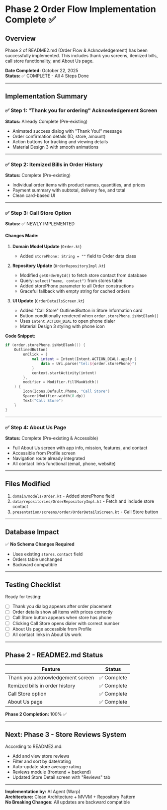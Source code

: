 # Phase 2 Order Flow Implementation Complete ✅

## Overview
Phase 2 of README2.md (Order Flow & Acknowledgement) has been successfully implemented. This includes thank you screens, itemized bills, call store functionality, and About Us page.

**Date Completed:** October 22, 2025  
**Status:** ✅ COMPLETE - All 4 Steps Done

---

## Implementation Summary

### ✅ Step 1: "Thank you for ordering" Acknowledgement Screen
**Status:** Already Complete (Pre-existing)

- Animated success dialog with "Thank You!" message
- Order confirmation details (ID, store, amount)
- Action buttons for tracking and viewing details
- Material Design 3 with smooth animations

---

### ✅ Step 2: Itemized Bills in Order History
**Status:** Complete (Pre-existing)

- Individual order items with product names, quantities, and prices
- Payment summary with subtotal, delivery fee, and total
- Clean card-based UI

---

### ✅ Step 3: Call Store Option
**Status:** ✅ NEWLY IMPLEMENTED

#### Changes Made:

1. **Domain Model Update** (`Order.kt`)
   - Added `storePhone: String = ""` field to Order data class

2. **Repository Update** (`OrderRepositoryImpl.kt`)
   - Modified `getOrderById()` to fetch store contact from database
   - Query: `select("name, contact")` from stores table
   - Added storePhone parameter to all Order constructions
   - Graceful fallback with empty string for cached orders

3. **UI Update** (`OrderDetailsScreen.kt`)
   - Added "Call Store" OutlinedButton in Store Information card
   - Button conditionally rendered when `order.storePhone.isNotBlank()`
   - Uses `Intent.ACTION_DIAL` to open phone dialer
   - Material Design 3 styling with phone icon

**Code Snippet:**
```kotlin
if (order.storePhone.isNotBlank()) {
    OutlinedButton(
        onClick = {
            val intent = Intent(Intent.ACTION_DIAL).apply {
                data = Uri.parse("tel:${order.storePhone}")
            }
            context.startActivity(intent)
        },
        modifier = Modifier.fillMaxWidth()
    ) {
        Icon(Icons.Default.Phone, "Call Store")
        Spacer(Modifier.width(8.dp))
        Text("Call Store")
    }
}
```

---

### ✅ Step 4: About Us Page
**Status:** Complete (Pre-existing & Accessible)

- Full About Us screen with app info, mission, features, and contact
- Accessible from Profile screen
- Navigation route already integrated
- All contact links functional (email, phone, website)

---

## Files Modified

1. `domain/models/Order.kt` - Added storePhone field
2. `data/repositories/OrderRepositoryImpl.kt` - Fetch and include store contact
3. `presentation/screens/order/OrderDetailsScreen.kt` - Call Store button

---

## Database Impact

✅ **No Schema Changes Required**
- Uses existing `stores.contact` field
- Orders table unchanged
- Backward compatible

---

## Testing Checklist

Ready for testing:

- [ ] Thank you dialog appears after order placement
- [ ] Order details show all items with prices correctly
- [ ] Call Store button appears when store has phone
- [ ] Clicking Call Store opens dialer with correct number
- [ ] About Us page accessible from Profile
- [ ] All contact links in About Us work

---

## Phase 2 - README2.md Status

| Feature | Status |
|---------|--------|
| Thank you acknowledgement screen | ✅ Complete |
| Itemized bills in order history | ✅ Complete |
| Call Store option | ✅ Complete |
| About Us page | ✅ Complete |

**Phase 2 Completion:** 100% ✅

---

## Next: Phase 3 - Store Reviews System

According to README2.md:
- Add and view store reviews
- Filter and sort by date/rating
- Auto-update store average rating
- Reviews module (frontend + backend)
- Updated Store Detail screen with "Reviews" tab

---

**Implementation by:** AI Agent (Warp)  
**Architecture:** Clean Architecture + MVVM + Repository Pattern  
**No Breaking Changes:** All updates are backward compatible
